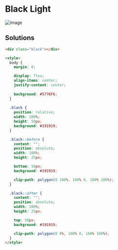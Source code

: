 # Black Light
![image](https://user-images.githubusercontent.com/88684972/185799536-4ae3f599-4ae3-4d3b-a905-88f263f6049d.png)

## Solutions
```html
<div class="black"></div>

<style>
  body {
    margin: 0;

    display: flex;
    align-items: center;
    justify-content: center;
    
    background: #5776F6;
  }
  
  .black {
    position: relative;
    width: 100%;
    height: 50px;
    background: #191919;
  }

  .black::before {
    content: "";
    position: absolute;
    width: 100%;
    height: 25px;

    bottom: 50px;
    background: #191919;

    clip-path: polygon(0 100%, 100% 0, 100% 100%);
  }

  .black::after {
    content: "";
    position: absolute;
    width: 100%;
    height: 25px;

    top: 50px;
    background: #191919;

    clip-path: polygon(0 0%, 100% 0, 100% 100%);
  }
</style>
```
